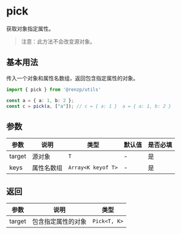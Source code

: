 # pick

获取对象指定属性。

> 注意：此方法不会改变源对象。

## 基本用法

传入一个对象和属性名数组，返回包含指定属性的对象。

```ts
import { pick } from '@renzp/utils'

const a = { a: 1, b: 2 };
const c = pick(a, ["a"]); // c = { a: 1 }  a = { a: 1, b: 2 }
```

## 参数

| 参数   | 说明       | 类型               | 默认值 | 是否必填 |
| ------ | ---------- | ------------------ | ------ | -------- |
| target | 源对象     | `T`                | -      | 是       |
| keys   | 属性名数组 | `Array<K keyof T>` | -      | 是       |


## 返回

| 参数   | 说明               | 类型         |
| ------ | ------------------ | ------------ |
| target | 包含指定属性的对象 | `Pick<T, K>` |
